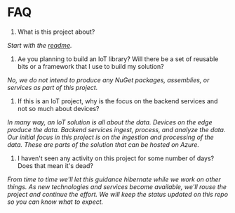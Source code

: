 # FAQ

1. What is this project about?

  _Start with the [readme](README.md)._

1. Ae you planning to build an IoT library? Will there be a set of reusable
bits or a framework that I use to build my solution?

  _No, we do not intend to produce any NuGet packages, assemblies, or services
  as part of this project._

1. If this is an IoT project, why is the focus on the backend services and not
so much about devices?

  _In many way, an IoT solution is all about the data. Devices on the edge
produce the data. Backend services ingest, process, and analyze the data. Our
initial focus in this project is on the ingestion and processing of the data.
These are parts of the solution that can be hosted on Azure._

1. I haven't seen any activity on this project for some number of days? Does
that mean it's dead?

  _From time to time we'll let this guidance hibernate while we work on other
things. As new technologies and services become available, we'll rouse the
project and continue the effort. We will keep the status updated on this repo so
you can know what to expect._
